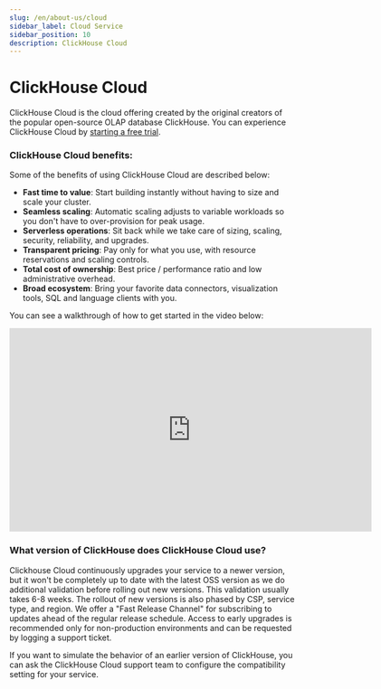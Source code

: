 ```yaml
---
slug: /en/about-us/cloud
sidebar_label: Cloud Service
sidebar_position: 10
description: ClickHouse Cloud
---
```


# ClickHouse Cloud

ClickHouse Cloud is the cloud offering created by the original creators of the popular open-source OLAP database ClickHouse. 
You can experience ClickHouse Cloud by [starting a free trial](https://clickhouse.cloud/signUp).

### ClickHouse Cloud benefits:

Some of the benefits of using ClickHouse Cloud are described below:

- **Fast time to value**: Start building instantly without having to size and scale your cluster.
- **Seamless scaling**: Automatic scaling adjusts to variable workloads so you don't have to over-provision for peak usage.
- **Serverless operations**: Sit back while we take care of sizing, scaling, security, reliability, and upgrades.
- **Transparent pricing**: Pay only for what you use, with resource reservations and scaling controls.
- **Total cost of ownership**: Best price / performance ratio and low administrative overhead.
- **Broad ecosystem**: Bring your favorite data connectors, visualization tools, SQL and language clients with you.

You can see a walkthrough of how to get started in the video below:

<div class='vimeo-container'>
  <iframe src="https://player.vimeo.com/video/751409158?h=54cfbce3b9"
    width="640"
    height="360"
    frameborder="0"
    allow="autoplay;
    fullscreen;
    picture-in-picture"
    allowfullscreen>
  </iframe>
</div>

### What version of ClickHouse does ClickHouse Cloud use?

Clickhouse Cloud continuously upgrades your service to a newer version, but it won't be completely up to date with the latest OSS version as we do additional validation before rolling out new versions.
This validation usually takes 6-8 weeks.
The rollout of new versions is also phased by CSP, service type, and region.
We offer a "Fast Release Channel" for subscribing to updates ahead of the regular release schedule. Access to early upgrades is recommended only for non-production environments and can be requested by logging a support ticket.

If you want to simulate the behavior of an earlier version of ClickHouse, you can ask the ClickHouse Cloud support team to configure the compatibility setting for your service.
